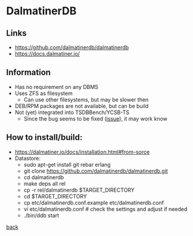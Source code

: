 # DalmatinerDB

## Links

* https://github.com/dalmatinerdb/dalmatinerdb
* https://docs.dalmatiner.io/

## Information

* Has no requirement on any DBMS
* Uses ZFS as filesystem
  * Can use other filesystems, but may be slower then
* DEB/RPM packages are not available, but can be build
* Not (yet) integrated into TSDBBench/YCSB-TS
  * Since the bug seems to be fixed ([issue](https://github.com/dalmatinerdb/dalmatinerdb/issues/4)), it may work know

## How to install/build:

* https://dalmatiner.io/docs/installation.html#from-sorce
* Datastore:
  * sudo apt-get install git rebar erlang
  * git clone https://github.com/dalmatinerdb/dalmatinerdb.git
  * cd dalmatinerdb
  * make deps all rel
  * cp -r rel/dalmatinerdb $TARGET_DIRECTORY
  * cd $TARGET_DIRECTORY
  * cp etc/dalmatinerdb.conf.example etc/dalmatinerdb.conf
  * vi etc/dalmatinerdb.conf # check the settings and adjust if needed
  * ./bin/ddb start

[back](../../)
